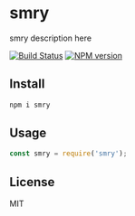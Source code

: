 # smry

smry description here

[![Build Status][travis-image]][travis-url]
[![NPM version][npm-image]][npm-url]

## Install

```bash
npm i smry
```

## Usage

```js
const smry = require('smry');
```

## License

MIT

[npm-url]: https://npmjs.org/package/smry
[npm-image]: https://badge.fury.io/js/smry.svg
[travis-url]: https://travis-ci.org/astur/smry
[travis-image]: https://travis-ci.org/astur/smry.svg?branch=master